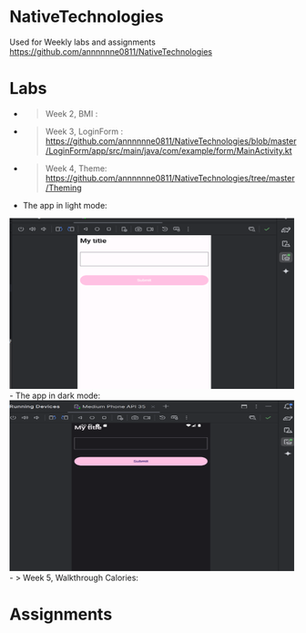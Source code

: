 # NativeTechnologies
Used for Weekly labs and assignments
https://github.com/annnnnne0811/NativeTechnologies

# Labs 
- > Week 2, BMI : 
- > Week 3, LoginForm : https://github.com/annnnnne0811/NativeTechnologies/blob/master/LoginForm/app/src/main/java/com/example/form/MainActivity.kt
- > Week 4, Theme: https://github.com/annnnnne0811/NativeTechnologies/tree/master/Theming
- The app in light mode: 
<img src="img.png" alt="Light Mode" height="300" width="500">
- The app in dark mode:
<img src="img_1.png" alt="Dark Mode" height="300" width="500">
- > Week 5, Walkthrough Calories: 





# Assignments

